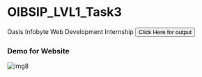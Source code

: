 # OIBSIP_LVL1_Task3
Oasis Infobyte Web Development Internship
<a href="https://somnathbiswas.github.io/OIBSIP_LVL1_Task3/">
  <button>Click Here for output</button>
</a>

<h3>Demo for Website</h3>

![img8](https://github.com/SomnathBiswas/OIBSIP_LVL1_Task3/assets/108716703/78d060d6-725d-4312-baec-f2169b55551c)
